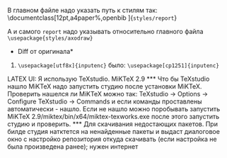 В главном файле надо  указать путь к стилям так:
\documentclass[12pt,a4paper%,openbib
]{`styles/report`}

А и самого `report` надо указывать относительно главного файла `\usepackage{styles/axodraw}`

* Diff от оригинала*
1. `\usepackage[utf8x]{inputenc}` было: `\usepackage[cp1251]{inputenc}`


LATEX UI:
Я использую TeXstudio. MiKTeX 2.9
*** Что бы TeXstudio нашло MiKTeX надо запустить студию после установки MiKTeX. Проверить нашелся ли MiKTeX можно так: TeXstudio -> Options -> Configure TeXstudio -> Commands и если команды проставлены автоматически - нашло. 
Если не нашло можно поробывать запустить MiKTeX 2.9/miktex/bin/x64/miktex-texworks.exe после этого запустить студию и проверить.
*** Для скачивания недостающих пакетов. При билде студия натктется на ненайденные пакеты и выдаст диалоговое окно с настройко репозитория откуда скачивать (если настройка не была произведена ранее); нужен интернет